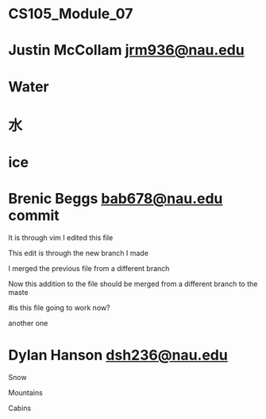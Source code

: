# CS105_Module_07
# Justin McCollam jrm936@nau.edu

# Water
# 水
# ice
# 
# Brenic Beggs bab678@nau.edu commit

It is through vim I edited this file

This edit is through the new branch I made

I merged the previous file from a different branch

Now this addition to the file should be merged from a different branch to the maste

#is this file going to work now?

another one

# Dylan Hanson dsh236@nau.edu

Snow 

Mountains

Cabins

